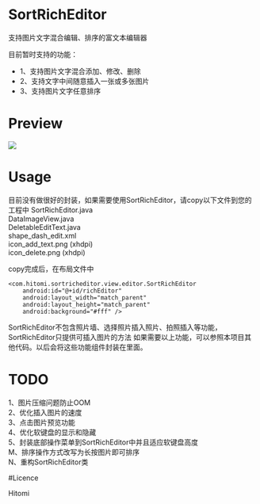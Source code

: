 # SortRichEditor

支持图片文字混合编辑、排序的富文本编辑器

目前暂时支持的功能：

 * 1、支持图片文字混合添加、修改、删除
 * 2、支持文字中间随意插入一张或多张图片
 * 3、支持图片文字任意排序


# Preview

<img src="preview/SortRichEditor.gif"/>


# Usage

目前没有做很好的封装，如果需要使用SortRichEditor，请copy以下文件到您的工程中
SortRichEditor.java <br/>
DataImageView.java <br/>
DeletableEditText.java <br/>
shape_dash_edit.xml <br/>
icon_add_text.png (xhdpi) <br/>
icon_delete.png (xhdpi) <br/>

copy完成后，在布局文件中

    <com.hitomi.sortricheditor.view.editor.SortRichEditor
        android:id="@+id/richEditor"
        android:layout_width="match_parent"
        android:layout_height="match_parent"
        android:background="#fff" />

SortRichEditor不包含照片墙、选择照片插入照片、拍照插入等功能，SortRichEditor只提供可插入图片的方法
如果需要以上功能，可以参照本项目其他代码。以后会将这些功能组件封装在里面。


# TODO

1、图片压缩问题防止OOM <br/>
2、优化插入图片的速度 <br/>
3、点击图片预览功能 <br/>
4、优化软键盘的显示和隐藏 <br/>
5、封装底部操作菜单到SortRichEditor中并且适应软键盘高度 <br/>
M、排序操作方式改写为长按图片即可排序 <br/>
N、重构SortRichEditor类 <br/>


#Licence

Hitomi
